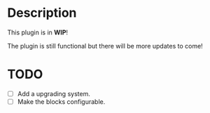 # Description
This plugin is in **WIP**!


The plugin is still functional but there will be more updates to come!

# TODO
- [ ] Add a upgrading system.
- [ ] Make the blocks configurable.
